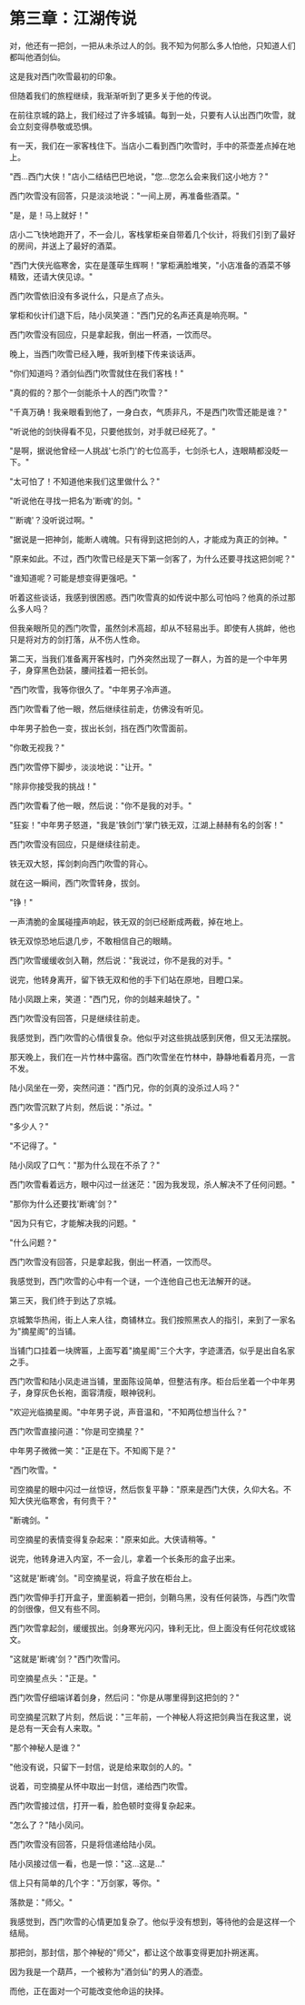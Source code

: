 # 第三章：江湖传说

对，他还有一把剑，一把从未杀过人的剑。我不知为何那么多人怕他，只知道人们都叫他酒剑仙。

这是我对西门吹雪最初的印象。

但随着我们的旅程继续，我渐渐听到了更多关于他的传说。

在前往京城的路上，我们经过了许多城镇。每到一处，只要有人认出西门吹雪，就会立刻变得恭敬或恐惧。

有一天，我们在一家客栈住下。当店小二看到西门吹雪时，手中的茶壶差点掉在地上。

"西...西门大侠！"店小二结结巴巴地说，"您...您怎么会来我们这小地方？"

西门吹雪没有回答，只是淡淡地说："一间上房，再准备些酒菜。"

"是，是！马上就好！"

店小二飞快地跑开了，不一会儿，客栈掌柜亲自带着几个伙计，将我们引到了最好的房间，并送上了最好的酒菜。

"西门大侠光临寒舍，实在是蓬荜生辉啊！"掌柜满脸堆笑，"小店准备的酒菜不够精致，还请大侠见谅。"

西门吹雪依旧没有多说什么，只是点了点头。

掌柜和伙计们退下后，陆小凤笑道："西门兄的名声还真是响亮啊。"

西门吹雪没有回应，只是拿起我，倒出一杯酒，一饮而尽。

晚上，当西门吹雪已经入睡，我听到楼下传来谈话声。

"你们知道吗？酒剑仙西门吹雪就住在我们客栈！"

"真的假的？那个一剑能杀十人的西门吹雪？"

"千真万确！我亲眼看到他了，一身白衣，气质非凡，不是西门吹雪还能是谁？"

"听说他的剑快得看不见，只要他拔剑，对手就已经死了。"

"是啊，据说他曾经一人挑战'七杀门'的七位高手，七剑杀七人，连眼睛都没眨一下。"

"太可怕了！不知道他来我们这里做什么？"

"听说他在寻找一把名为'断魂'的剑。"

"'断魂'？没听说过啊。"

"据说是一把神剑，能断人魂魄。只有得到这把剑的人，才能成为真正的剑神。"

"原来如此。不过，西门吹雪已经是天下第一剑客了，为什么还要寻找这把剑呢？"

"谁知道呢？可能是想变得更强吧。"

听着这些谈话，我感到很困惑。西门吹雪真的如传说中那么可怕吗？他真的杀过那么多人吗？

但我亲眼所见的西门吹雪，虽然剑术高超，却从不轻易出手。即使有人挑衅，他也只是将对方的剑打落，从不伤人性命。

第二天，当我们准备离开客栈时，门外突然出现了一群人，为首的是一个中年男子，身穿黑色劲装，腰间挂着一把长剑。

"西门吹雪，我等你很久了。"中年男子冷声道。

西门吹雪看了他一眼，然后继续往前走，仿佛没有听见。

中年男子脸色一变，拔出长剑，挡在西门吹雪面前。

"你敢无视我？"

西门吹雪停下脚步，淡淡地说："让开。"

"除非你接受我的挑战！"

西门吹雪看了他一眼，然后说："你不是我的对手。"

"狂妄！"中年男子怒道，"我是'铁剑门'掌门铁无双，江湖上赫赫有名的剑客！"

西门吹雪没有回应，只是继续往前走。

铁无双大怒，挥剑刺向西门吹雪的背心。

就在这一瞬间，西门吹雪转身，拔剑。

"铮！"

一声清脆的金属碰撞声响起，铁无双的剑已经断成两截，掉在地上。

铁无双惊恐地后退几步，不敢相信自己的眼睛。

西门吹雪缓缓收剑入鞘，然后说："我说过，你不是我的对手。"

说完，他转身离开，留下铁无双和他的手下们站在原地，目瞪口呆。

陆小凤跟上来，笑道："西门兄，你的剑越来越快了。"

西门吹雪没有回答，只是继续往前走。

我感觉到，西门吹雪的心情很复杂。他似乎对这些挑战感到厌倦，但又无法摆脱。

那天晚上，我们在一片竹林中露宿。西门吹雪坐在竹林中，静静地看着月亮，一言不发。

陆小凤坐在一旁，突然问道："西门兄，你的剑真的没杀过人吗？"

西门吹雪沉默了片刻，然后说："杀过。"

"多少人？"

"不记得了。"

陆小凤叹了口气："那为什么现在不杀了？"

西门吹雪看着远方，眼中闪过一丝迷茫："因为我发现，杀人解决不了任何问题。"

"那你为什么还要找'断魂'剑？"

"因为只有它，才能解决我的问题。"

"什么问题？"

西门吹雪没有回答，只是拿起我，倒出一杯酒，一饮而尽。

我感觉到，西门吹雪的心中有一个谜，一个连他自己也无法解开的谜。

第三天，我们终于到达了京城。

京城繁华热闹，街上人来人往，商铺林立。我们按照黑衣人的指引，来到了一家名为"摘星阁"的当铺。

当铺门口挂着一块牌匾，上面写着"摘星阁"三个大字，字迹潇洒，似乎是出自名家之手。

西门吹雪和陆小凤走进当铺，里面陈设简单，但整洁有序。柜台后坐着一个中年男子，身穿灰色长袍，面容清瘦，眼神锐利。

"欢迎光临摘星阁。"中年男子说，声音温和，"不知两位想当什么？"

西门吹雪直接问道："你是司空摘星？"

中年男子微微一笑："正是在下。不知阁下是？"

"西门吹雪。"

司空摘星的眼中闪过一丝惊讶，然后恢复平静："原来是西门大侠，久仰大名。不知大侠光临寒舍，有何贵干？"

"断魂剑。"

司空摘星的表情变得复杂起来："原来如此。大侠请稍等。"

说完，他转身进入内室，不一会儿，拿着一个长条形的盒子出来。

"这就是'断魂'剑。"司空摘星说，将盒子放在柜台上。

西门吹雪伸手打开盒子，里面躺着一把剑，剑鞘乌黑，没有任何装饰，与西门吹雪的剑很像，但又有些不同。

西门吹雪拿起剑，缓缓拔出。剑身寒光闪闪，锋利无比，但上面没有任何花纹或铭文。

"这就是'断魂'剑？"西门吹雪问。

司空摘星点头："正是。"

西门吹雪仔细端详着剑身，然后问："你是从哪里得到这把剑的？"

司空摘星沉默了片刻，然后说："三年前，一个神秘人将这把剑典当在我这里，说是总有一天会有人来取。"

"那个神秘人是谁？"

"他没有说，只留下一封信，说是给来取剑的人的。"

说着，司空摘星从怀中取出一封信，递给西门吹雪。

西门吹雪接过信，打开一看，脸色顿时变得复杂起来。

"怎么了？"陆小凤问。

西门吹雪没有回答，只是将信递给陆小凤。

陆小凤接过信一看，也是一惊："这...这是..."

信上只有简单的几个字："万剑冢，等你。"

落款是："师父。"

我感觉到，西门吹雪的心情更加复杂了。他似乎没有想到，等待他的会是这样一个结局。

那把剑，那封信，那个神秘的"师父"，都让这个故事变得更加扑朔迷离。

因为我是一个葫芦，一个被称为"酒剑仙"的男人的酒壶。

而他，正在面对一个可能改变他命运的抉择。